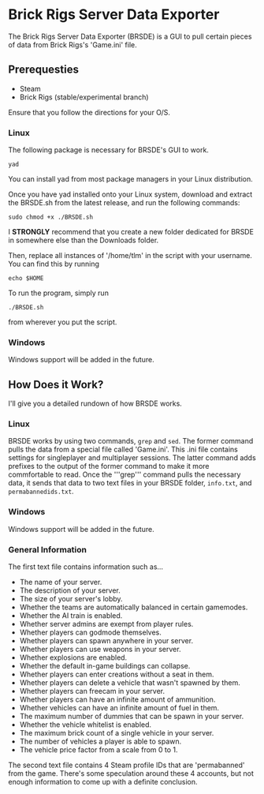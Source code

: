 # Brick Rigs Server Data Exporter

The Brick Rigs Server Data Exporter (BRSDE) is a GUI to pull certain pieces of data from Brick Rigs's 'Game.ini' file. 

## Prerequesties

* Steam
* Brick Rigs (stable/experimental branch)

Ensure that you follow the directions for your O/S.

### Linux

The following package is necessary for BRSDE's GUI to work.
```
yad
```
You can install yad from most package managers in your Linux distribution.

Once you have yad installed onto your Linux system, download and extract the BRSDE.sh from the latest release, and run the following commands:
```
sudo chmod +x ./BRSDE.sh
```
I **STRONGLY** recommend that you create a new folder dedicated for BRSDE in somewhere else than the Downloads folder.

Then, replace all instances of '/home/tlm' in the script with your username. You can find this by running
```
echo $HOME
```
To run the program, simply run
```
./BRSDE.sh
```
from wherever you put the script.

### Windows
Windows support will be added in the future.

## How Does it Work?

I'll give you a detailed rundown of how BRSDE works.

### Linux

BRSDE works by using two commands, ```grep``` and ```sed```. The former command pulls the data from a special file called 'Game.ini'. This .ini file contains settings for singleplayer and multiplayer sessions. The latter command  adds prefixes to the output of the former command to make it more commfortable to read. Once the '''grep''' command pulls the necessary data, it sends that data to two text files in your BRSDE folder, ```info.txt```, and ```permabannedids.txt```. 

### Windows
Windows support will be added in the future.

### General Information

The first text file contains information such as...

* The name of your server.
* The description of your server.
* The size of your server's lobby.
* Whether the teams are automatically balanced in certain gamemodes.
* Whether the AI train is enabled.
* Whether server admins are exempt from player rules.
* Whether players can godmode themselves.
* Whether players can spawn anywhere in your server.
* Whether players can use weapons in your server.
* Whether explosions are enabled.
* Whether the default in-game buildings can collapse.
* Whether players can enter creations without a seat in them.
* Whether players can delete a vehicle that wasn't spawned by them.
* Whether players can freecam in your server.
* Whether players can have an infinite amount of ammunition.
* Whether vehicles can have an infinite amount of fuel in them.
* The maximum number of dummies that can be spawn in your server.
* Whether the vehicle whitelist is enabled.
* The maximum brick count of a single vehicle in your server.
* The number of vehicles a player is able to spawn.
* The vehicle price factor from a scale from 0 to 1.

The second text file contains 4 Steam profile IDs that are 'permabanned' from the game. There's some speculation around these 4 accounts, but not enough information to come up with a definite conclusion.
